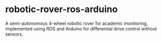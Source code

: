 # robotic-rover-ros-arduino
A semi-autonomous 4-wheel robotic rover for academic monitoring, implemented using ROS and Arduino for differential drive control without sensors.
